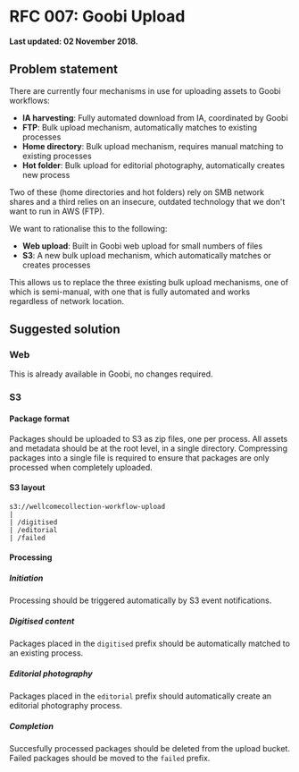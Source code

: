 # RFC 007: Goobi Upload

**Last updated: 02 November 2018.**

## Problem statement

There are currently four mechanisms in use for uploading assets to Goobi workflows:

- __IA harvesting__: Fully automated download from IA, coordinated by Goobi
- __FTP__: Bulk upload mechanism, automatically matches to existing processes
- __Home directory__: Bulk upload mechanism, requires manual matching to existing processes
- __Hot folder__: Bulk upload for editorial photography, automatically creates new process

Two of these (home directories and hot folders) rely on SMB network shares and a third relies on an insecure, outdated technology that we don't want to run in AWS (FTP).

We want to rationalise this to the following:

- __Web upload__: Built in Goobi web upload for small numbers of files
- __S3__: A new bulk upload mechanism, which automatically matches or creates processes

This allows us to replace the three existing bulk upload mechanisms, one of which is semi-manual, with one that is fully automated and works regardless of network location.

## Suggested solution

### Web

This is already available in Goobi, no changes required.

### S3

#### Package format

Packages should be uploaded to S3 as zip files, one per process. All assets and metadata should be at the root level, in a single directory. Compressing packages into a single file is required to ensure that packages are only processed when completely uploaded.

#### S3 layout

```
s3://wellcomecollection-workflow-upload
|
| /digitised
| /editorial
| /failed
```

#### Processing

##### Initiation

Processing should be triggered automatically by S3 event notifications.

##### Digitised content

Packages placed in the `digitised` prefix should be automatically matched to an existing process.

##### Editorial photography

Packages placed in the `editorial` prefix should automatically create an editorial photography process.

##### Completion

Succesfully processed packages should be deleted from the upload bucket. Failed packages should be moved to the `failed` prefix.